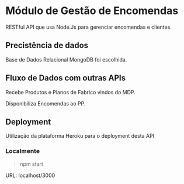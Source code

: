 # Módulo de Gestão de Encomendas

RESTful API que usa Node.Js para gerenciar encomendas e clientes.

## Precistência de dados

Base de Dados Relacional MongoDB foi escolhida.

## Fluxo de Dados com outras APIs

Recebe Produtos e Planos de Fabrico vindos do MDP.

Disponibiliza Encomendas ao PP.

## Deployment

Utilização da plataforma Heroku para o deployment desta API

### Localmente

> npm start

URL: localhost/3000